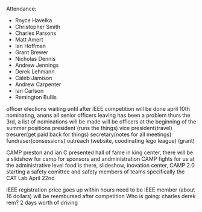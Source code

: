 Attendance:

- Royce Havelka
- Christopher Smith
- Charles Parsons
- Matt Amert
- Ian Hoffman
- Grant Brewer
- Nicholas Dennis
- Andrew Jennings
- Derek Lehmann
- Caleb Jamison
- Andrew Carpenter
- Ian Carlson
- Remington Bullis








officer elections
	waiting until after IEEE competition
	will be done april 10th
	nominating, anons 
	all senior officers leaving has been a problem
	thurs the 3rd, a list of nominations will be made
	will be officers at the beginning of the summer
	positions
		president (runs the things)
		vice president(travel)
		tresurer(get paid back for things)
		secretary(notes for all meetings)
		fundraser(consessions)
		outreach (website, coodinating lego league) (grant)

CAMP
	preston and ian C presented
	hall of fame in king center, there will be a slidshow for camp
		for sponsors and andministration
	CAMP fights for us at the administrative level
	food is there, slideshow, inovation center, CAMP 2.0
	starting a safety comittee and safety members of teams
		specifically the CAT Lab
	April 22nd
	
IEEE registration
	price goes up within hours
	need to be IEEE member (about 16 dollars)
	will be reembursed after competition
	Who is going:
		charles
		derek
		rem?
	2 days worth of driving
	






